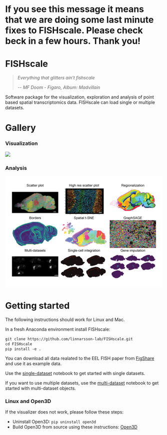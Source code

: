 # If you see this message it means that we are doing some last minute fixes to FISHscale. Please check beck in a few hours. Thank you!

# FISHscale

> *Everything that glitters ain't fishscale*
> 
> <cite>*-- MF Doom - Figaro, Album: Madvillain*</cite>

Software package for the visualization, exploration and analysis of point based spatial transcriptomics data. FISHscale can load single or multiple datasets.  

# Gallery
### Visualization
![](FISHscale_open_3D_2.gif)

### Analysis
![](FISHscale_demo.png)  

# Getting started

The following instructions should work for Linux and Mac.

In a fresh Anaconda environment install FISHscale:
```
git clone https://github.com/linnarsson-lab/FISHscale.git
cd FISHscale
pip install -e .
```
You can download all data realated to the EEL FISH paper from [FigShare](https://figshare.com/projects/Scalable_in_situ_single-cell_profiling_by_electrophoretic_capture_of_mRNA_using_EEL_FISH/143616) and use it as example data.  

Use the [single-dataset](https://github.com/linnarsson-lab/FISHscale/blob/master/example_notebooks/FISHscale_tutorial_single_dataset.ipynb) notebook to get started with single datasets.
  
If you want to use multiple datasets, use the [multi-dataset](https://github.com/linnarsson-lab/FISHscale/blob/master/example_notebooks/FISHscale_tutorial_multi_dataset.ipynb) notebook to get started with multi-dataset objects. 

### Linux and Open3D
If the visualizer does not work, please follow these steps:  
- Uninstall Open3D: `pip uninstall open3d`
- Build Open3D from source using these instructions: [Open3D](http://www.open3d.org/docs/release/compilation.html)
